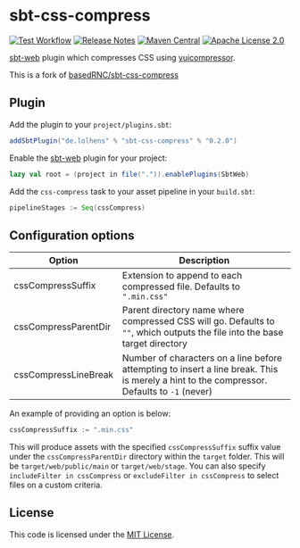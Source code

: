 # sbt-css-compress
[![Test Workflow](https://github.com/LolHens/sbt-css-compress/workflows/test/badge.svg)](https://github.com/LolHens/sbt-css-compress/actions?query=workflow%3Atest)
[![Release Notes](https://img.shields.io/github/release/LolHens/sbt-css-compress.svg?maxAge=3600)](https://github.com/LolHens/sbt-css-compress/releases/latest)
[![Maven Central](https://maven-badges.herokuapp.com/maven-central/de.lolhens/sbt-css-compress/badge.svg)](https://search.maven.org/artifact/de.lolhens/sbt-css-compress)
[![Apache License 2.0](https://img.shields.io/github/license/LolHens/sbt-css-compress.svg?maxAge=3600)](https://opensource.org/licenses/MIT)

[sbt-web] plugin which compresses CSS using [yuicompressor].

This is a fork of [basedRNC/sbt-css-compress]

## Plugin
Add the plugin to your `project/plugins.sbt`:
```scala
addSbtPlugin("de.lolhens" % "sbt-css-compress" % "0.2.0")
```

Enable the [sbt-web] plugin for your project:
```scala
lazy val root = (project in file(".")).enablePlugins(SbtWeb)
```

Add the `css-compress` task to your asset pipeline in your `build.sbt`:
```scala
pipelineStages := Seq(cssCompress)
```

## Configuration options
Option                | Description
----------------------|------------
cssCompressSuffix     | Extension to append to each compressed file. Defaults to `".min.css"`
cssCompressParentDir  | Parent directory name where compressed CSS will go. Defaults to `""`, which outputs the file into the base target directory
cssCompressLineBreak  | Number of characters on a line before attempting to insert a line break. This is merely a hint to the compressor. Defaults to `-1` (never)

An example of providing an option is below:

```scala
cssCompressSuffix := ".min.css"
```

This will produce assets with the specified `cssCompressSuffix` suffix value under the `cssCompressParentDir`
directory within the `target` folder. This will be `target/web/public/main` or `target/web/stage`. You can also specify
`includeFilter in cssCompress` or `excludeFilter in cssCompress` to select files on a custom criteria.

## License
This code is licensed under the [MIT License].

[basedRNC/sbt-css-compress]:https://github.com/basedRNC/sbt-css-compress
[sbt-web]:https://github.com/sbt/sbt-web
[yuicompressor]:http://yui.github.io/yuicompressor/
[MIT License]:http://opensource.org/licenses/MIT
